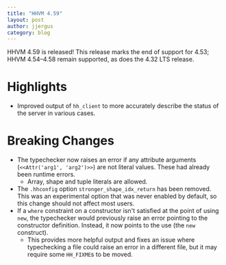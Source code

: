 ```yaml
---
title: "HHVM 4.59"
layout: post
author: jjergus
category: blog
---
```


HHVM 4.59 is released! This release marks the end of support for 4.53;
HHVM 4.54&ndash;4.58 remain supported, as does the 4.32 LTS release.

# Highlights

- Improved output of `hh_client` to more accurately describe the status of the
  server in various cases.

# Breaking Changes

- The typechecker now raises an error if any attribute arguments
  (`<<Attr('arg1', 'arg2')>>`) are not literal values. These had already been
  runtime errors.
  - Array, shape and tuple literals are allowed.
- The `.hhconfig` option `stronger_shape_idx_return` has been removed. This was
  an experimental option that was never enabled by default, so this change
  should not affect most users.
- If a `where` constraint on a constructor isn't satisfied at the point of using
  `new`, the typechecker would previously raise an error pointing to the
  constructor definition. Instead, it now points to the use (the `new`
  construct).
  - This provides more helpful output and fixes an issue where typechecking a
    file could raise an error in a different file, but it may require some
    `HH_FIXME`s to be moved.
